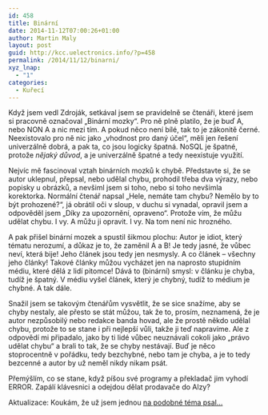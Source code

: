 ```yaml
---
id: 458
title: Binární
date: 2014-11-12T07:00:26+01:00
author: Martin Maly
layout: post
guid: http://kcc.uelectronics.info/?p=458
permalink: /2014/11/12/binarni/
xyz_lnap:
  - "1"
categories:
  - Kuřecí
---
```

Když jsem vedl Zdroják, setkával jsem se pravidelně se čtenáři, které jsem si pracovně označoval &#8222;Binární mozky&#8220;. Pro ně plně platilo, že je buď A, nebo NON A a nic mezi tím. A pokud něco není bílé, tak to je zákonitě černé. Neexistovalo pro ně nic jako &#8222;vhodnost pro daný účel&#8220;, měli jen řešení univerzálně dobrá, a pak ta, co jsou logicky špatná. NoSQL je špatné, protože _nějaký důvod_, a je univerzálně špatné a tedy neexistuje využití.

Nejvíc mě fascinoval vztah binárních mozků k chybě. Představte si, že se autor uklepnul, přepsal, nebo udělal chybu, prohodil třeba dva výrazy, nebo popisky u obrázků, a nevšiml jsem si toho, nebo si toho nevšimla korektorka. Normální čtenář napsal &#8222;Hele, nemáte tam chybu? Nemělo by to být prohozené?&#8220;, já obrátil oči v sloup, v duchu si vynadal, opravil jsem a odpověděl jsem &#8222;Díky za upozornění, opraveno&#8220;. Protože vím, že můžu udělat chybu. I vy. A můžu ji opravit. I vy. Na tom není nic hrozného.

A pak přišel binární mozek a spustil šikmou plochu: Autor je idiot, který tématu nerozumí, a důkaz je to, že zaměnil A a B! Je tedy jasné, že vůbec neví, která bije! Jeho článek jsou tedy jen nesmysly. A co článek &#8211; všechny jeho články! Takové články můžou vycházet jen na naprosto stupidním médiu, které dělá z lidí pitomce! Dává to (binární) smysl: v článku je chyba, tudíž je špatný. V médiu vyšel článek, který je chybný, tudíž to médium je chybné. A tak dále.

Snažil jsem se takovým čtenářům vysvětlit, že se sice snažíme, aby se chyby nestaly, ale přesto se stát můžou, tak že to, prosím, neznamená, že je autor nezpůsobilý nebo redakce banda hovad, ale že prostě někdo udělal chybu, protože to se stane i při nejlepší vůli, takže ji teď napravíme. Ale z odpovědí mi připadalo, jako by ti lidé vůbec neuznávali cokoli jako &#8222;právo udělat chybu&#8220; a brali to tak, že se chyby nestávají. Buď je něco stoprocentně v pořádku, tedy bezchybné, nebo tam je chyba, a je to tedy bezcenné a autor by už neměl nikdy nikam psát.

Přemýšlím, co se stane, když píšou své programy a překladač jim vyhodí ERROR. Zapálí klávesnici a odejdou dělat prodavače do Alzy?

Aktualizace: Koukám, že už jsem jednou [na podobné téma psal&#8230;](http://www.misantrop.info/kdyz-je-aplikace-problem/)